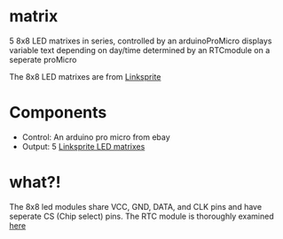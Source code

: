 matrix
======
5 8x8 LED matrixes in series, controlled by an arduinoProMicro displays variable text depending on day/time determined by an RTCmodule on a seperate proMicro

The 8x8 LED matrixes are from [Linksprite](http://linksprite.com/wiki/index.php5?title=LED_Matrix_Kit)

Components
==========

  * Control: An arduino pro micro from ebay
  * Output: 5 [Linksprite LED matrixes](http://linksprite.com/wiki/index.php5?title=LED_Matrix_Kit)

what?!
======

The 8x8 led modules share VCC, GND, DATA, and CLK pins and have seperate CS (Chip select) pins.
The RTC module is thoroughly examined [here](https://learn.adafruit.com/ds1307-real-time-clock-breakout-board-kit)